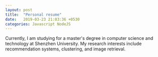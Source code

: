 ```yaml
---
layout: post
title:  "Personal resume"
date:   2019-03-23 21:03:36 +0530
categories: Javascript NodeJS
---
```

Currently, I am studying for a master's degree in computer science and technology at Shenzhen University. My research interests include recommendation systems, clustering, and image retrieval.